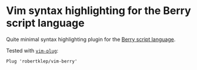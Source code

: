 # Vim syntax highlighting for the Berry script language

Quite minimal syntax highlighting plugin for the [Berry script language](https://berry-lang.github.io/).

Tested with [`vim-plug`](https://github.com/junegunn/vim-plug):
```
Plug 'robertklep/vim-berry'
```
